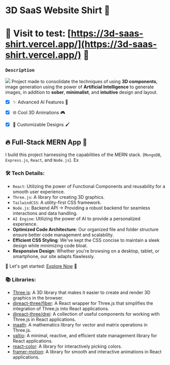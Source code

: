 # 3D SaaS Website Shirt 🚀

# 🚀 Visit to test: [https://3d-saas-shirt.vercel.app/](https://3d-saas-shirt.vercel.app/) 🚀


### `Description`
<img src="https://img.shields.io/badge/-D40000.svg?style=plastic&logo=asciinema&logoColor=white"> Project made to consolidate the techniques of using **3D components**, image generation using the power of **Artificial Intelligence** to generate images, in addition to **sober**, **minimalist**, and **intuitive** design and layout.


- [x] ✨ Advanced AI Features 🤖

- [x] 🌐 Cool 3D Animations 🎮

- [x] 🎨 Customizable Designs 🖌️

## 🔥 Full-Stack MERN App 🚀

I build this project harnessing the capabilities of the MERN stack. (`MongoDB`, `Express.js`, `React`, and `Node.js`).
Ex

### 🛠️ Tech Details:

- `React`: Utilizing the power of Functional Components and reusability for a smooth user experience.
- `Three.js`: A library for creating 3D graphics.
- `TailwindCSS`: A utility-first CSS framework.
- `Node.js`: Backend API -> Providing a robust backend for seamless interactions and data handling.
- `AI Engine`: Utilizing the power of AI to provide a personalized experience.
- **Optimized Code Architecture**: Our organized file and folder structure ensure better code management and scalability.
- **Efficient CSS Styling**: We've kept the CSS concise to maintain a sleek design while minimizing code bloat.
- **Responsive Design**: Whether you're browsing on a desktop, tablet, or smartphone, our site adapts flawlessly.

🚀 Let's get started: [Explore Now](https://3d-saas-shirt.vercel.app/) 🚀

### 📚 Libraries:

- [Three.js](https://threejs.org/): A 3D library that makes it easier to create and render 3D graphics in the browser.
- [@react-three/fiber](https://github.com/pmndrs/react-three-fiber): A React wrapper for Three.js that simplifies the integration of Three.js into React applications.
- [@react-three/drei](https://github.com/pmndrs/drei): A collection of useful components for working with Three.js in React applications.
- [maath](https://github.com/drcmda/maath): A mathematics library for vector and matrix operations in Three.js.
- [valtio](https://github.com/pmndrs/valtio): A minimal, reactive, and efficient state management library for React applications.
- [react-color](https://github.com/casesandberg/react-color): A library for interactively picking colors.
- [framer-motion](https://www.framer.com/motion/): A library for smooth and interactive animations in React applications.
